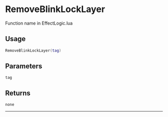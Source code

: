 # RemoveBlinkLockLayer
Function name in EffectLogic.lua
## Usage
```lua
RemoveBlinkLockLayer(tag)
```
## Parameters
`tag`
## Returns
`none`

---